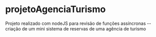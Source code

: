 # projetoAgenciaTurismo
Projeto realizado com nodeJS para revisão de funções assíncronas  -- criação de um mini sistema de reservas de uma agência de turismo
